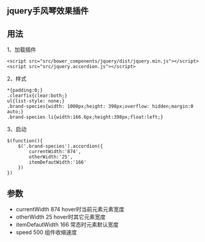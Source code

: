 ## jquery手风琴效果插件
## 用法

1、加载插件

    <script src="src/bower_components/jquery/dist/jquery.min.js"></script>
    <script src="src/jquery.accordion.js"></script>

2、样式

    *{padding:0;}
    .clearfix{clear:both;}
    ul{list-style: none;}
    .brand-species{width: 1000px;height: 398px;overflow: hidden;margin:0 auto;}
    .brand-species li{width:166.6px;height:398px;float:left;}

3、启动

    $(function(){
        $('.brand-species').accordion({
            currentWidth:'874',
            otherWidth:'25',
            itemDefautWidth:'166'
        })
    })
## 参数
* currentWidth 874 hover时当前元素元素宽度
* otherWidth 25 hover时其它元素宽度
* itemDefautWidth 166 常态时元素默认宽度
* speed  500 组件收缩速度
